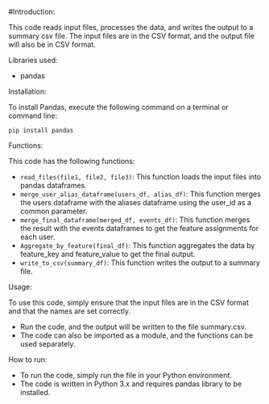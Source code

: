 #Introduction:

This code reads input files, processes the data, and writes the output to a summary csv file. The input files are in the CSV format, and the output file will also be in CSV format.

Libraries used:
* pandas

Installation:

To install Pandas, execute the following command on a terminal or command line:
```
pip install pandas
```

Functions:

   This code has the following functions:
* `read_files(file1, file2, file3)`: This function loads the input files into pandas dataframes.
* `merge_user_alias_dataframe(users_df, alias_df)`: This function merges the users dataframe with the aliases dataframe using the user_id as a common parameter.
* `merge_final_dataframe(merged_df, events_df)`: This function merges the result with the events dataframes to get the feature assignments for each user.
* `Aggregate_by_feature(final_df)`: This function aggregates the data by feature_key and feature_value to get the final output.
* `write_to_csv(summary_df)`: This function writes the output to a summary file.

Usage:
   
   To use this code, simply ensure that the input files are in the CSV format and that the names are set correctly.
* Run the code, and the output will be written to the file summary.csv.
* The code can also be imported as a module, and the functions can be used separately.

How to run:
* To run the code, simply run the file in your Python environment.
* The code is written in Python 3.x and requires pandas library to be installed.
